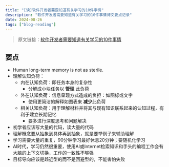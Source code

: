 ```yaml
---
title: "[读]软件开发者需要知道有关学习的10件事情"
description: "软件开发者需要知道有关学习的10件事情博文要点记录"
date: 2024-08-26
tags: ["blog-reading"]
---
```

> 原文链接：[软件开发者需要知道有关学习的10件事情](https://cacm.acm.org/research/10-things-software-developers-should-learn-about-learning/)
## 要点
* Human long-term memory is not as sterile. 
* 理解认知负荷：
	* 内在认知负荷：即任务本身的复杂性
		* 分解成小块任务以 **管理** 此负荷
	* 外在认知负荷：信息呈现方式造成的负担：如图标或文字
		* 使用更简洁的解释如图表来 **减少**此负荷
	* 相关认知负荷：用于理解材料并将其与现有知识联系起来的认知过程，有利于建立长期记忆
		* 要多进行深度思考和问题解决
* 初学者应该写大量的代码，读大量的代码
* 理解概念要从抽象到具体再到抽象，就是要举例子来辅助理解
* 学习需要大量的重复，90分钟学习最好休息20分钟；要随机化学习
* AI时代，学习仍然很重要，使用AI或Internet检索知识和手头的编程工作会有大脑的上下文切换，工作的一致性不够强
* 目标导向应该是趋近型的而不是回避型的，不能害怕失败